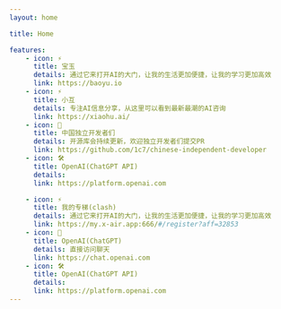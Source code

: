 ```yaml
---
layout: home

title: Home

features:
    - icon: ⚡️ 
      title: 宝玉
      details: 通过它来打开AI的大门，让我的生活更加便捷，让我的学习更加高效
      link: https://baoyu.io
    - icon: ⚡️ 
      title: 小互
      details: 专注AI信息分享，从这里可以看到最新最潮的AI咨询
      link: https://xiaohu.ai/
    - icon: 🖖
      title: 中国独立开发者们
      details: 开源库会持续更新，欢迎独立开发者们提交PR
      link: https://github.com/1c7/chinese-independent-developer
    - icon: 🛠️
      title: OpenAI(ChatGPT API)
      details: 
      link: https://platform.openai.com

    - icon: ⚡️ 
      title: 我的专梯(clash)
      details: 通过它来打开AI的大门，让我的生活更加便捷，让我的学习更加高效
      link: https://my.x-air.app:666/#/register?aff=32853
    - icon: 🖖
      title: OpenAI(ChatGPT)
      details: 直接访问聊天
      link: https://chat.openai.com
    - icon: 🛠️
      title: OpenAI(ChatGPT API)
      details: 
      link: https://platform.openai.com
---
```





